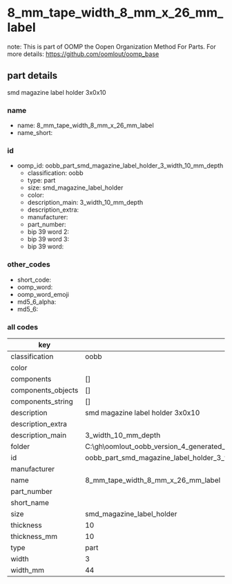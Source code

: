 # 8_mm_tape_width_8_mm_x_26_mm_label  

note: This is part of OOMP the Oopen Organization Method For Parts. For more details: https://github.com/oomlout/oomp_base

##  part details



smd magazine label holder 3x0x10

### name
* name: 8_mm_tape_width_8_mm_x_26_mm_label
* name_short: 
### id
* oomp_id: oobb_part_smd_magazine_label_holder_3_width_10_mm_depth
  * classification: oobb
  * type: part
  * size: smd_magazine_label_holder
  * color: 
  * description_main: 3_width_10_mm_depth
  * description_extra: 
  * manufacturer: 
  * part_number: 
  * bip 39 word 2: 
  * bip 39 word 3: 
  * bip 39 word: 

### other_codes
* short_code: 
* oomp_word: 
* oomp_word_emoji 
* md5_6_alpha: 
* md5_6: 









### all codes 
| key | value |  
| --- | --- |  
| classification | oobb |  
| color |  |  
| components | [] |  
| components_objects | [] |  
| components_string | [] |  
| description | smd magazine label holder 3x0x10 |  
| description_extra |  |  
| description_main | 3_width_10_mm_depth |  
| folder | C:\gh\oomlout_oobb_version_4_generated_parts\things\oobb_part_smd_magazine_label_holder_3_width_10_mm_depth |  
| id | oobb_part_smd_magazine_label_holder_3_width_10_mm_depth |  
| manufacturer |  |  
| name | 8_mm_tape_width_8_mm_x_26_mm_label |  
| part_number |  |  
| short_name |  |  
| size | smd_magazine_label_holder |  
| thickness | 10 |  
| thickness_mm | 10 |  
| type | part |  
| width | 3 |  
| width_mm | 44 |  
